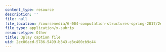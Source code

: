 ```yaml
---
content_type: resource
description: ''
file: null
file_location: /coursemedia/6-004-computation-structures-spring-2017/2ec80acd57865499b343e3c400cb9c44_6XV3uLfKzog.vtt
file_type: application/x-subrip
resourcetype: Other
title: 3play caption file
uid: 2ec80acd-5786-5499-b343-e3c400cb9c44
---
```


